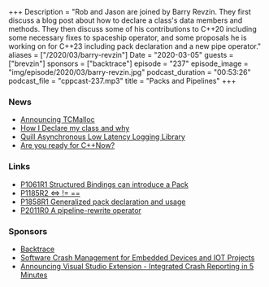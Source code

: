 +++
Description = "Rob and Jason are joined by Barry Revzin. They first discuss a blog post about how to declare a class's data members and methods. They then discuss some of his contributions to C++20 including some necessary fixes to spaceship operator, and some proposals he is working on for C++23 including pack declaration and a new pipe operator."
aliases = ["/2020/03/barry-revzin"]
Date = "2020-03-05"
guests = ["brevzin"]
sponsors = ["backtrace"]
episode = "237"
episode_image = "img/episode/2020/03/barry-revzin.jpg"
podcast_duration = "00:53:26"
podcast_file = "cppcast-237.mp3"
title = "Packs and Pipelines"
+++

### News ###

 - [Announcing TCMalloc](https://abseil.io/blog/20200212-tcmalloc)
 - [How I Declare my class and why](http://howardhinnant.github.io/classdecl.html)
 - [Quill Asynchronous Low Latency Logging Library](https://github.com/odygrd/quill)
 - [Are you ready for C++Now?](http://slashslash.info/2020/02/are-you-ready-for-cnow/)

### Links ###

 - [P1061R1 Structured Bindings can introduce a Pack](http://www.open-std.org/jtc1/sc22/wg21/docs/papers/2019/p1061r1.html)
 - [P1185R2 &lt;=&gt; != ==](http://www.open-std.org/jtc1/sc22/wg21/docs/papers/2019/p1185r2.html)
 - [P1858R1 Generalized pack declaration and usage](http://www.open-std.org/jtc1/sc22/wg21/docs/papers/2020/p1858r1.html)
 - [P2011R0 A pipeline-rewrite operator](http://www.open-std.org/jtc1/sc22/wg21/docs/papers/2020/p2011r0.html)

### Sponsors ###

- [Backtrace](https://backtrace.io/?utm_source=CppCast&utm_medium=CppCast)
- [Software Crash Management for Embedded Devices and IOT Projects](https://hello.backtrace.io/sw-crash-management-for-embedded-devices-12/5/2019?utm_campaign=IoT%2FEmbedded%20Devices%20-%20Webinar%20-%20SW%20Crash%2012%2F5%2F2019%20-%20CPP%20Cast&utm_source=CPPCast)
- [Announcing Visual Studio Extension - Integrated Crash Reporting in 5 Minutes](https://backtrace.io/blog/features/visual-studio/)

